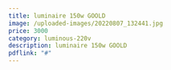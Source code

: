 ```yaml
---
title: luminaire 150w GOOLD
image: /uploaded-images/20220807_132441.jpg
price: 3000
category: luminous-220v
description: luminaire 150w GOOLD
pdflink: "#"
---
```

